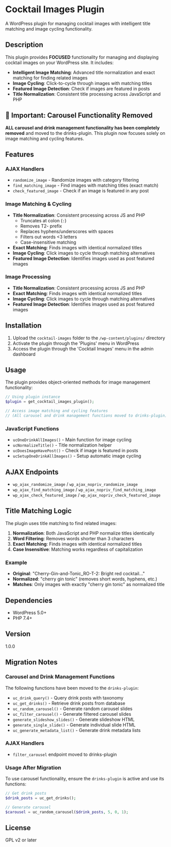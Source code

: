 # Cocktail Images Plugin

A WordPress plugin for managing cocktail images with intelligent title matching and image cycling functionality.

## Description

This plugin provides **FOCUSED** functionality for managing and displaying cocktail images on your WordPress site. It includes:

- **Intelligent Image Matching**: Advanced title normalization and exact matching for finding related images
- **Image Cycling**: Click-to-cycle through images with matching titles
- **Featured Image Detection**: Check if images are featured in posts
- **Title Normalization**: Consistent title processing across JavaScript and PHP

## 🚨 **Important: Carousel Functionality Removed**
**ALL carousel and drink management functionality has been completely removed** and moved to the drinks-plugin. This plugin now focuses solely on image matching and cycling features.

## Features

### **AJAX Handlers**
- `randomize_image` - Randomize images with category filtering
- `find_matching_image` - Find images with matching titles (exact match)
- `check_featured_image` - Check if an image is featured in any post

### **Image Matching & Cycling**
- **Title Normalization**: Consistent processing across JS and PHP
  - Truncates at colon (`:`)
  - Removes T2- prefix
  - Replaces hyphens/underscores with spaces
  - Filters out words <3 letters
  - Case-insensitive matching
- **Exact Matching**: Finds images with identical normalized titles
- **Image Cycling**: Click images to cycle through matching alternatives
- **Featured Image Detection**: Identifies images used as post featured images



### **Image Processing**
- **Title Normalization**: Consistent processing across JS and PHP
- **Exact Matching**: Finds images with identical normalized titles
- **Image Cycling**: Click images to cycle through matching alternatives
- **Featured Image Detection**: Identifies images used as post featured images

## Installation

1. Upload the `cocktail-images` folder to the `/wp-content/plugins/` directory
2. Activate the plugin through the 'Plugins' menu in WordPress
3. Access the plugin through the 'Cocktail Images' menu in the admin dashboard

## Usage

The plugin provides object-oriented methods for image management functionality:

```php
// Using plugin instance
$plugin = get_cocktail_images_plugin();

// Access image matching and cycling features
// (All carousel and drink management functions moved to drinks-plugin)
```

### **JavaScript Functions**
- `ucOneDrinkAllImages()` - Main function for image cycling
- `ucNormalizeTitle()` - Title normalization helper
- `ucDoesImageHavePost()` - Check if image is featured in posts
- `ucSetupOneDrinkAllImages()` - Setup automatic image cycling

## AJAX Endpoints

- `wp_ajax_randomize_image` / `wp_ajax_nopriv_randomize_image`
- `wp_ajax_find_matching_image` / `wp_ajax_nopriv_find_matching_image`
- `wp_ajax_check_featured_image` / `wp_ajax_nopriv_check_featured_image`

## Title Matching Logic

The plugin uses title matching to find related images:

1. **Normalization**: Both JavaScript and PHP normalize titles identically
2. **Word Filtering**: Removes words shorter than 3 characters
3. **Exact Matching**: Finds images with identical normalized titles
4. **Case Insensitive**: Matching works regardless of capitalization

### **Example**
- **Original**: "Cherry-Gin-and-Tonic_RO-T-2: Bright red cocktail..."
- **Normalized**: "cherry gin tonic" (removes short words, hyphens, etc.)
- **Matches**: Only images with exactly "cherry gin tonic" as normalized title

## Dependencies

- WordPress 5.0+
- PHP 7.4+

## Version

1.0.0

## Migration Notes

### Carousel and Drink Management Functions
The following functions have been moved to the `drinks-plugin`:

- `uc_drink_query()` - Query drink posts with taxonomy
- `uc_get_drinks()` - Retrieve drink posts from database
- `uc_random_carousel()` - Generate random carousel slides
- `uc_filter_carousel()` - Generate filtered carousel slides
- `generate_slideshow_slides()` - Generate slideshow HTML
- `generate_single_slide()` - Generate individual slide HTML
- `uc_generate_metadata_list()` - Generate drink metadata lists

### AJAX Handlers
- `filter_carousel` endpoint moved to drinks-plugin

### Usage After Migration
To use carousel functionality, ensure the `drinks-plugin` is active and use its functions:

```php
// Get drink posts
$drink_posts = uc_get_drinks();

// Generate carousel
$carousel = uc_random_carousel($drink_posts, 5, 0, 1);
```

## License

GPL v2 or later 